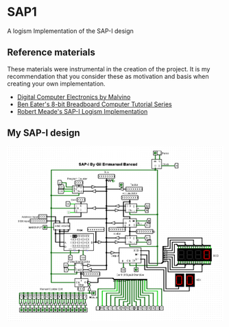 # SAP1
A logism Implementation of the SAP-I design

## Reference materials
These materials were instrumental in the creation of the project. It is my recommendation that you consider these as motivation and basis when creating your own implementation.
* [Digital Computer Electronics by Malvino](https://www.amazon.com/Digital-computer-electronics-Albert-Malvino/dp/0070398615)
* [Ben Eater's 8-bit Breadboard Computer Tutorial Series](https://eater.net/8bit/)
* [Robert Meade's SAP-I Logism Implementation](https://github.com/MeadeRobert/sap1)

## My SAP-I design
![SAP-I preview](Images/sap1.PNG)
